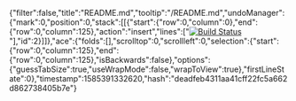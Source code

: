 {"filter":false,"title":"README.md","tooltip":"/README.md","undoManager":{"mark":0,"position":0,"stack":[[{"start":{"row":0,"column":0},"end":{"row":0,"column":125},"action":"insert","lines":["[![Build Status](https://travis-ci.com/TaylorD1982/ecommerce.svg?branch=master)](https://travis-ci.com/TaylorD1982/ecommerce)"],"id":2}]]},"ace":{"folds":[],"scrolltop":0,"scrollleft":0,"selection":{"start":{"row":0,"column":125},"end":{"row":0,"column":125},"isBackwards":false},"options":{"guessTabSize":true,"useWrapMode":false,"wrapToView":true},"firstLineState":0},"timestamp":1585391332620,"hash":"deadfeb4311aa41cff22fc5a662d862738405b7e"}